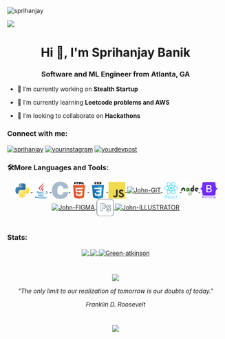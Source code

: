 <p align="left"> <img src="https://komarev.com/ghpvc/?username=sprihanjay&label=Profile%20views&color=0e75b6&style=flat" alt="sprihanjay" /> </p>
<img src="https://i.pinimg.com/originals/cf/23/d5/cf23d5c33ff1ad50cf49d02721b4b5e2.gif">
<h1 align="center">Hi 👋, I'm Sprihanjay Banik</h1>
<h3 align="center">Software and ML Engineer from Atlanta, GA</h3>



- 🔭 I’m currently working on **Stealth Startup**

- 🌱 I’m currently learning **Leetcode problems and AWS**

- 👯 I’m looking to collaborate on **Hackathons**

<h3 align="left">Connect with me:</h3>
<p align="left">
<a href="https://linkedin.com/in/sprihanjay" target="blank"><img align="center" src="https://raw.githubusercontent.com/rahuldkjain/github-profile-readme-generator/master/src/images/icons/Social/linked-in-alt.svg" alt="sprihanjay" height="30" width="40" /></a>
<a href="https://www.instagram.com/sprihanjay_/" target="blank"><img align="center" src="https://raw.githubusercontent.com/rahuldkjain/github-profile-readme-generator/master/src/images/icons/Social/instagram.svg" alt="yourinstagram" height="30" width="40" /></a>
<a href="https://devpost.com/banik-sprihanjay?ref_content=user-portfolio&ref_feature=portfolio&ref_medium=global-nav" target="blank"><img align="center" src="https://www.svgrepo.com/show/330293/devpost.svg" alt="yourdevpost" height="30" width="40" /></a>
</p>
   
<div align="center">
 <h3 align="left">🛠️More Languages and Tools:</h3>
 <a href="https://www.python.org" target="_blank" rel="noreferrer"> <img align="center" src="https://raw.githubusercontent.com/devicons/devicon/master/icons/python/python-original.svg" alt="John-PYTHON" width="40" height="40"/> </a>
 <a href="https://www.java.com" target="_blank" rel="noreferrer"> <img align="center" src="https://raw.githubusercontent.com/devicons/devicon/master/icons/java/java-original.svg" alt="John-Java" width="40" height="40"/> </a>
 <a href="https://www.cprogramming.com/" target="_blank" rel="noreferrer"> <img align="center" src="https://raw.githubusercontent.com/devicons/devicon/master/icons/c/c-original.svg" alt="John-C" width="40" height="40"/> </a>
 <a href="https://www.w3.org/html/" target="_blank" rel="noreferrer"> <img align="center" src="https://raw.githubusercontent.com/devicons/devicon/master/icons/html5/html5-original-wordmark.svg" alt="John-HTML" width="40" height="40"/> </a>
  <a href="https://www.w3schools.com/css/" target="_blank" rel="noreferrer"> <img align="center" src="https://raw.githubusercontent.com/devicons/devicon/master/icons/css3/css3-original-wordmark.svg" alt="John-CSS" width="40" height="40"/> </a>
 <a href="https://developer.mozilla.org/en-US/docs/Web/JavaScript" target="_blank" rel="noreferrer"> <img align="center" src="https://raw.githubusercontent.com/devicons/devicon/master/icons/javascript/javascript-original.svg" alt="John-JAVASCRIPT" width="40" height="40"/> </a> 
 <a href="https://git-scm.com/" target="_blank" rel="noreferrer"> <img align="center" src="https://www.vectorlogo.zone/logos/git-scm/git-scm-icon.svg" alt="John-GIT" width="40" height="40"/> </a>
 <a href="https://reactjs.org/" target="_blank" rel="noreferrer"> <img align="center" src="https://raw.githubusercontent.com/devicons/devicon/master/icons/react/react-original-wordmark.svg" alt="John-REACT" width="40" height="40"/> </a>
 <a href="https://nodejs.org" target="_blank" rel="noreferrer"> <img align="center" src="https://raw.githubusercontent.com/devicons/devicon/master/icons/nodejs/nodejs-original-wordmark.svg" alt="John-NODEJS" width="40" height="40"/> </a> 
 <a href="https://getbootstrap.com" target="_blank" rel="noreferrer"> <img align="center" src="https://raw.githubusercontent.com/devicons/devicon/master/icons/bootstrap/bootstrap-plain-wordmark.svg" alt="John-BOOTSTRAP" width="40" height="40"/>
 <a href="https://www.figma.com/" target="_blank" rel="noreferrer"> <img align="center" src="https://www.vectorlogo.zone/logos/figma/figma-icon.svg" alt="John-FIGMA" width="40" height="40"/> 
 <a href="https://www.photoshop.com/en" target="_blank" rel="noreferrer"> <img align="center" src="https://raw.githubusercontent.com/devicons/devicon/master/icons/photoshop/photoshop-line.svg" alt="John-PHOTOSHOP" width="40" height="40"/> </a>
 <a href="https://www.adobe.com/in/products/illustrator.html" target="_blank" rel="noreferrer"> <img align="center" src="https://www.vectorlogo.zone/logos/adobe_illustrator/adobe_illustrator-icon.svg" alt="John-ILLUSTRATOR" width="40" height="40"/> </a>
</div>

#
<div align="center">
 <h3 align="left">Stats:</h3>
 <a href="https://github.com/Sprihanjay">
  <img height="180em" align="center" src="https://github-readme-stats.vercel.app/api/top-langs/?username=Sprihanjay&layout=compact&langs_count=7&theme=dark"/>
  <img height="180em" align="center" src="https://github-readme-stats.vercel.app/api?username=Sprihanjay&show_icons=true&theme=dark"/>
  <img height="180em" align="center" src="https://github-profile-summary-cards.vercel.app/api/cards/profile-details?username=Sprihanjay&theme=dark" alt="Green-atkinson"/>
 </a>
</div>

#
<div align = "center">
  <img align="center" src="https://i.pinimg.com/originals/86/d7/5a/86d75a902dda5a4c6ac4b95d8a5afba4.gif" width="1000">

 <i>"The only limit to our realization of tomorrow is our doubts of today."
  
 Franklin D. Roosevelt</i>
 
 <!-- <img align="center" src="https://forthebadge.com/images/badges/uses-brains.svg" target="_blank"/>
 <img align="center" src="https://forthebadge.com/images/badges/powered-by-black-magic.svg" target="_blank"/>
 <img align="center" src="https://forthebadge.com/images/badges/not-a-bug-a-feature.svg" target="_blank"/> -->
</div>

#
<div align = "center">
  <img src="https://i.pinimg.com/originals/59/9b/49/599b49d09b1e9a4014dac365dcf00d99.gif" width = "1000" target="_blank">
